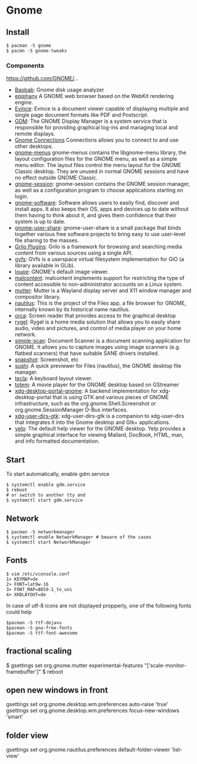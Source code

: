 # Gnome

## Install

```
$ pacman -S gnome
$ pacmn -S gnome-tweaks
```

### Components
https://github.com/GNOME/...
- [Baobab](https://github.com/GNOME/baobab): 
    Gnome disk usage analyzer
- [epiphany](https://github.com/GNOME/epiphany)
    A GNOME web browser based on the WebKit rendering engine.
- [Evince](https://github.com/GNOME/evince): 
    Evince is a document viewer capable of displaying multiple and single page document formats like PDF and Postscript.
- [GDM](https://github.com/GNOME/gdm):
    The GNOME Display Manager is a system service that is responsible for providing graphical log-ins and managing local and remote displays.
- [Gnome Connections](https://apps.gnome.org/Connections/)
    Connections allows you to connect to and use other desktops. 
- [gnome-menus](https://github.com/GNOME/gnome-menus)
    gnome-menus contains the libgnome-menu library, the layout configuration files for the GNOME menu, as well as a simple menu editor. 
    The layout files control the menu layout for the GNOME Classic desktop. 
    They are unused in normal GNOME sessions and have no effect outside GNOME Classic.
- [gnome-session](https://github.com/GNOME/gnome-session):
    gnome-session contains the GNOME session manager, as well as a configuration program to choose applications starting on login.
- [gnome-software](https://github.com/GNOME/gnome-software):
    Software allows users to easily find, discover and install apps. It also keeps their OS, apps and devices up to date without them having to think about it, and gives them confidence that their system is up to date. 
- [gnome-user-share](https://github.com/GNOME/gnome-user-share):
    gnome-user-share is a small package that binds together various free software projects to bring easy to use user-level file sharing to the masses.
- [Grilo Plugins](https://github.com/GNOME/grilo-plugins):
    Grilo is a framework for browsing and searching media content from various sources using a single API.
- [gvfs](https://github.com/GNOME/gvfs):
    GVfs is a userspace virtual filesystem implementation for GIO (a library available in GLib).
- [loupe](https://github.com/GNOME/loupe):
    GNOME's default image viewer.
- [malcontent](https://github.com/endlessm/malcontent):
    malcontent implements support for restricting the type of content accessible to non-administrator accounts on a Linux system. 
- [mutter](https://github.com/GNOME/mutter):
    Mutter is a Wayland display server and X11 window manager and compositor library.
- [nautilus](https://github.com/GNOME/nautilus):
    This is the project of the Files app, a file browser for GNOME, internally known by its historical name nautilus.
- [orca](https://github.com/GNOME/orca):
    Screen reader that provides access to the graphical desktop
- [rygel](https://github.com/GNOME/rygel):
    Rygel is a home media solution that allows you to easily share audio, video and pictures, and control of media player on your home network.
- [simple-scan](https://github.com/GNOME/simple-scan):
    Document Scanner is a document scanning application for GNOME. 
    It allows you to capture images using image scanners (e.g. flatbed scanners) that have suitable SANE drivers installed.
- [snapshot](https://github.com/GNOME/snapshop):
    Screenshot, etc
- [sushi](https://github.com/GNOME/sushi):
    A quick previewer for Files (nautilus), the GNOME desktop file manager.
- [tecla](https://github.com/GNOME/tecla):
    A keyboard layout viewer.
- [totem](https://github.com/GNOME/totem):
    A movie player for the GNOME desktop based on GStreamer
- [xdg-desktop-portal-gnome](https://github.com/GNOME/xdg-desktop-portal-gnome):
    A backend implementation for xdg-desktop-portal that is using GTK and various pieces of GNOME infrastructure, such as the org.gnome.Shell.Screenshot or org.gnome.SessionManager D-Bus interfaces.
- [xdg-user-dirs-gtk](https://github.com/GNOME/xdg-user-dirs-gtk):
    xdg-user-dirs-gtk is a companion to xdg-user-dirs that integrates it into the Gnome desktop and Gtk+ applications.
- [yelp](https://github.com/GNOME/yelp):
    The default help viewer for the GNOME desktop. Yelp provides a simple graphical interface for viewing Mallard, DocBook, HTML, man, and info formatted documentation.


## Start
To start automatically, enable gdm.service
```
$ systemctl enable gdm.service
$ reboot
# or switch to another tty and 
$ systemctl start gdm.service
```


## Network
```
$ pacman -S networkmanager
$ systemctl enable NetworkManager # beware of the cases
$ systemctl start NetworkManager
```

## Fonts
```
$ vim /etc/vconsole.conf
1> KEYMAP=de
2> FONT=lat9w-16
3> FONT_MAP=8859-1_to_uni
4> XKBLAYOUT=de
```

In case of utf-8 icons are not displayed propperly, 
  one of the following fonts could help
```
$pacman -S ttf-dejavu 
$pacman -S gnu-free-fonts
$pacman -S ttf-font-awesome
```

## fractional scaling
$ gsettings set org.gnome.mutter experimental-features "['scale-monitor-framebuffer']"
$ reboot

## open new windows in front
gsettings set org.gnome.desktop.wm.preferences auto-raise 'true'
gsettings set org.gnome.desktop.wm.preferences focus-new-windows 'smart'


## folder view
gsettings set org.gnome.nautilus.preferences default-folder-viewer 'list-view'
